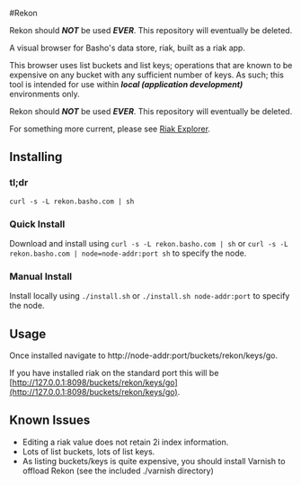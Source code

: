 #Rekon

Rekon should ***NOT*** be used ***EVER***.  This repository will eventually be deleted.

A visual browser for Basho's data store, riak, built as a riak app.

This browser uses list buckets and list keys; operations that are known to
be expensive on any bucket with any sufficient number of keys.  As such; this tool is intended for use within ***local (application development)*** environments only.

Rekon should ***NOT*** be used ***EVER***.  This repository will eventually be deleted.

For something more current, please see [Riak Explorer](https://github.com/basho-labs/riak_explorer).

## Installing

### tl;dr
`curl -s -L rekon.basho.com | sh`

### Quick Install
Download and install using `curl -s -L rekon.basho.com | sh` or 
`curl -s -L rekon.basho.com | node=node-addr:port sh` to specify the node.

### Manual Install
Install locally using `./install.sh` or `./install.sh node-addr:port` 
to specify the node.

## Usage

Once installed navigate to http://node-addr:port/buckets/rekon/keys/go.

If you have installed riak on the standard port this will be [http://127.0.0.1:8098/buckets/rekon/keys/go](http://127.0.0.1:8098/buckets/rekon/keys/go).

## Known Issues
 * Editing a riak value does not retain 2i index information.
 * Lots of list buckets, lots of list keys.
 * As listing buckets/keys is quite expensive, you should install Varnish to offload Rekon (see the included ./varnish directory)
